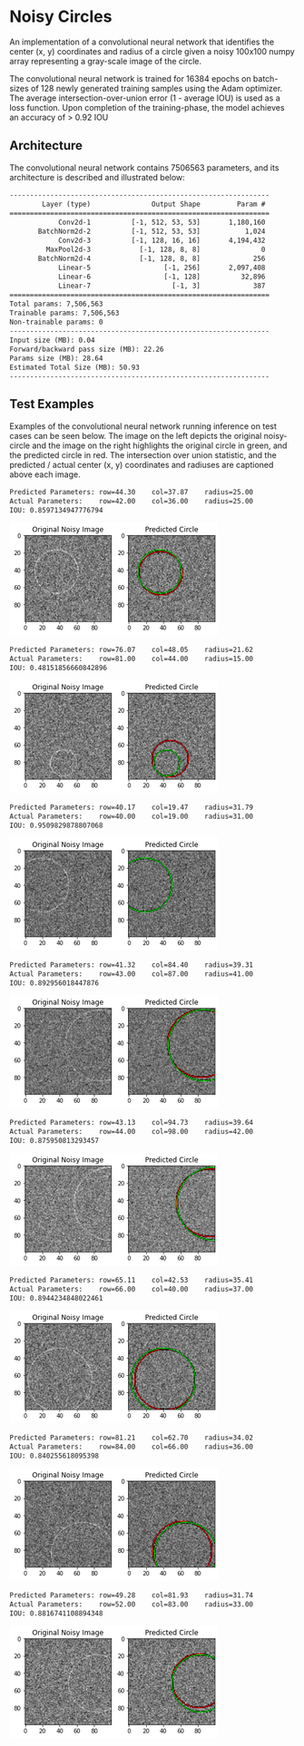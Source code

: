 # Noisy Circles
An implementation of a convolutional neural network that identifies the center (x, y) coordinates and radius of a circle given a noisy 100x100 numpy array representing a gray-scale image of the circle.

The convolutional neural network is trained for 16384 epochs on batch-sizes of 128 newly generated training samples using the Adam optimizer. The average intersection-over-union error (1 - average IOU) is used as a loss function. Upon completion of the training-phase, the model achieves an accuracy of > 0.92 IOU

## Architecture

The convolutional neural network contains 7506563 parameters, and its architecture is described and illustrated below:

```
----------------------------------------------------------------
        Layer (type)               Output Shape         Param #
================================================================
            Conv2d-1          [-1, 512, 53, 53]       1,180,160
       BatchNorm2d-2          [-1, 512, 53, 53]           1,024
            Conv2d-3          [-1, 128, 16, 16]       4,194,432
         MaxPool2d-3            [-1, 128, 8, 8]               0
       BatchNorm2d-4            [-1, 128, 8, 8]             256
            Linear-5                  [-1, 256]       2,097,408
            Linear-6                  [-1, 128]          32,896
            Linear-7                    [-1, 3]             387
================================================================
Total params: 7,506,563
Trainable params: 7,506,563
Non-trainable params: 0
----------------------------------------------------------------
Input size (MB): 0.04
Forward/backward pass size (MB): 22.26
Params size (MB): 28.64
Estimated Total Size (MB): 50.93
----------------------------------------------------------------
```

## Test Examples

Examples of the convolutional neural network running inference on test cases can be seen below. The image on the left depicts the original noisy-circle and the image on the right highlights the original circle in green, and the predicted circle in red. The intersection over union statistic, and the predicted / actual center (x, y) coordinates and radiuses are captioned above each image.

```
Predicted Parameters: row=44.30    col=37.87    radius=25.00   
Actual Parameters:    row=42.00    col=36.00    radius=25.00   
IOU: 0.8597134947776794
```
![Example #1](./extra/example-1.png)

```
Predicted Parameters: row=76.07    col=48.05    radius=21.62   
Actual Parameters:    row=81.00    col=44.00    radius=15.00   
IOU: 0.48151856660842896
```
![Example #2](./extra/example-2.png)

```
Predicted Parameters: row=40.17    col=19.47    radius=31.79   
Actual Parameters:    row=40.00    col=19.00    radius=31.00   
IOU: 0.9509829878807068
```
![Example #3](./extra/example-3.png)

```
Predicted Parameters: row=41.32    col=84.40    radius=39.31   
Actual Parameters:    row=43.00    col=87.00    radius=41.00   
IOU: 0.892956018447876
```
![Example #4](./extra/example-4.png)

```
Predicted Parameters: row=43.13    col=94.73    radius=39.64   
Actual Parameters:    row=44.00    col=98.00    radius=42.00   
IOU: 0.875950813293457
```
![Example #5](./extra/example-5.png)

```
Predicted Parameters: row=65.11    col=42.53    radius=35.41   
Actual Parameters:    row=66.00    col=40.00    radius=37.00   
IOU: 0.8944234848022461
```
![Example #6](./extra/example-6.png)

```
Predicted Parameters: row=81.21    col=62.70    radius=34.02   
Actual Parameters:    row=84.00    col=66.00    radius=36.00   
IOU: 0.840255618095398
```
![Example #7](./extra/example-7.png)

```
Predicted Parameters: row=49.28    col=81.93    radius=31.74   
Actual Parameters:    row=52.00    col=83.00    radius=33.00   
IOU: 0.8816741108894348
```
![Example #8](./extra/example-8.png)
